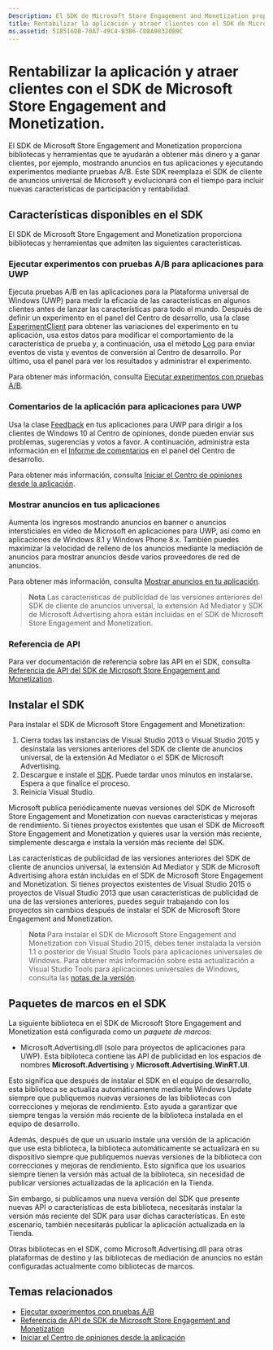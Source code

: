 ```yaml
---
Description: El SDK de Microsoft Store Engagement and Monetization proporciona bibliotecas y herramientas que puedes usar para agregar características a las aplicaciones que te ayudarán a obtener más dinero y a ganar clientes.
title: Rentabilizar la aplicación y atraer clientes con el SDK de Microsoft Store Engagement and Monetization.
ms.assetid: 518516DB-70A7-49C4-B3B6-CD8A98320B9C
---
```


# Rentabilizar la aplicación y atraer clientes con el SDK de Microsoft Store Engagement and Monetization.

El SDK de Microsoft Store Engagement and Monetization proporciona bibliotecas y herramientas que te ayudarán a obtener más dinero y a ganar clientes, por ejemplo, mostrando anuncios en tus aplicaciones y ejecutando experimentos mediante pruebas A/B. Este SDK reemplaza el SDK de cliente de anuncios universal de Microsoft y evolucionará con el tiempo para incluir nuevas características de participación y rentabilidad.


## Características disponibles en el SDK

El SDK de Microsoft Store Engagement and Monetization proporciona bibliotecas y herramientas que admiten las siguientes características.

### Ejecutar experimentos con pruebas A/B para aplicaciones para UWP

Ejecuta pruebas A/B en las aplicaciones para la Plataforma universal de Windows (UWP) para medir la eficacia de las características en algunos clientes antes de lanzar las características para todo el mundo. Después de definir un experimento en el panel del Centro de desarrollo, usa la clase [ExperimentClient](https://msdn.microsoft.com/library/windows/apps/microsoft.services.store.engagement.engagementclient.aspx) para obtener las variaciones del experimento en tu aplicación, usa estos datos para modificar el comportamiento de la característica de prueba y, a continuación, usa el método [Log](https://msdn.microsoft.com/library/windows/apps/microsoft.services.store.engagement.storeservicescustomevents.log.aspx) para enviar eventos de vista y eventos de conversión al Centro de desarrollo. Por último, usa el panel para ver los resultados y administrar el experimento.

Para obtener más información, consulta [Ejecutar experimentos con pruebas A/B](run-app-experiments-with-a-b-testing.md).

### Comentarios de la aplicación para aplicaciones para UWP

Usa la clase [Feedback](https://msdn.microsoft.com/library/windows/apps/microsoft.services.store.engagement.feedback.aspx) en tus aplicaciones para UWP para dirigir a los clientes de Windows 10 al Centro de opiniones, donde pueden enviar sus problemas, sugerencias y votos a favor. A continuación, administra esta información en el [Informe de comentarios](../publish/feedback-report.md) en el panel del Centro de desarrollo.

Para obtener más información, consulta [Iniciar el Centro de opiniones desde la aplicación](launch-feedback-hub-from-your-app.md).

### Mostrar anuncios en tus aplicaciones

Aumenta los ingresos mostrando anuncios en banner o anuncios intersticiales en vídeo de Microsoft en aplicaciones para UWP, así como en aplicaciones de Windows 8.1 y Windows Phone 8.x. También puedes maximizar la velocidad de relleno de los anuncios mediante la mediación de anuncios para mostrar anuncios desde varios proveedores de red de anuncios.

Para obtener más información, consulta [Mostrar anuncios en tu aplicación](display-ads-in-your-app.md).

>**Nota** Las características de publicidad de las versiones anteriores del SDK de cliente de anuncios universal, la extensión Ad Mediator y SDK de Microsoft Advertising ahora están incluidas en el SDK de Microsoft Store Engagement and Monetization.

### Referencia de API

Para ver documentación de referencia sobre las API en el SDK, consulta [Referencia de API del SDK de Microsoft Store Engagement and Monetization](https://msdn.microsoft.com/library/windows/apps/mt691886.aspx).

## Instalar el SDK

Para instalar el SDK de Microsoft Store Engagement and Monetization:

1.  Cierra todas las instancias de Visual Studio 2013 o Visual Studio 2015 y desinstala las versiones anteriores del SDK de cliente de anuncios universal, de la extensión Ad Mediator o el SDK de Microsoft Advertising.
2.  Descargue e instale el [SDK](http://aka.ms/store-em-sdk). Puede tardar unos minutos en instalarse. Espera a que finalice el proceso.
3.  Reinicia Visual Studio.

Microsoft publica periódicamente nuevas versiones del SDK de Microsoft Store Engagement and Monetization con nuevas características y mejoras de rendimiento. Si tienes proyectos existentes que usan el SDK de Microsoft Store Engagement and Monetization y quieres usar la versión más reciente, simplemente descarga e instala la versión más reciente del SDK.

Las características de publicidad de las versiones anteriores del SDK de cliente de anuncios universal, la extensión Ad Mediator y SDK de Microsoft Advertising ahora están incluidas en el SDK de Microsoft Store Engagement and Monetization. Si tienes proyectos existentes de Visual Studio 2015 o proyectos de Visual Studio 2013 que usan características de publicidad de una de las versiones anteriores, puedes seguir trabajando con los proyectos sin cambios después de instalar el SDK de Microsoft Store Engagement and Monetization.

>**Nota**  Para instalar el SDK de Microsoft Store Engagement and Monetization con Visual Studio 2015, debes tener instalada la versión 1.1 o posterior de Visual Studio Tools para aplicaciones universales de Windows. Para obtener más información sobre esta actualización a Visual Studio Tools para aplicaciones universales de Windows, consulta las [notas de la versión](http://go.microsoft.com/fwlink/?LinkID=624516).

## Paquetes de marcos en el SDK

La siguiente biblioteca en el SDK de Microsoft Store Engagement and Monetization está configurada como un *paquete de marcos*:

* Microsoft.Advertising.dll (solo para proyectos de aplicaciones para UWP). Esta biblioteca contiene las API de publicidad en los espacios de nombres **Microsoft.Advertising** y **Microsoft.Advertising.WinRT.UI**.

Esto significa que después de instalar el SDK en el equipo de desarrollo, esta biblioteca se actualiza automáticamente mediante Windows Update siempre que publiquemos nuevas versiones de las bibliotecas con correcciones y mejoras de rendimiento. Esto ayuda a garantizar que siempre tengas la versión más reciente de la biblioteca instalada en el equipo de desarrollo.

Además, después de que un usuario instale una versión de la aplicación que use esta biblioteca, la biblioteca automáticamente se actualizará en su dispositivo siempre que publiquemos nuevas versiones de la biblioteca con correcciones y mejoras de rendimiento. Esto significa que los usuarios siempre tienen la versión más actual de la biblioteca, sin necesidad de publicar versiones actualizadas de la aplicación en la Tienda.

Sin embargo, si publicamos una nueva versión del SDK que presente nuevas API o características de esta biblioteca, necesitarás instalar la versión más reciente del SDK para usar dichas características. En este escenario, también necesitarás publicar la aplicación actualizada en la Tienda.

Otras bibliotecas en el SDK, como Microsoft.Advertising.dll para otras plataformas de destino y las bibliotecas de mediación de anuncios no están configuradas actualmente como bibliotecas de marcos.

## Temas relacionados

* [Ejecutar experimentos con pruebas A/B](run-app-experiments-with-a-b-testing.md)
* [Referencia de API de SDK de Microsoft Store Engagement and Monetization](https://msdn.microsoft.com/library/windows/apps/mt691886.aspx)
* [Iniciar el Centro de opiniones desde la aplicación](launch-feedback-hub-from-your-app.md)


<!--HONumber=Mar16_HO5-->


